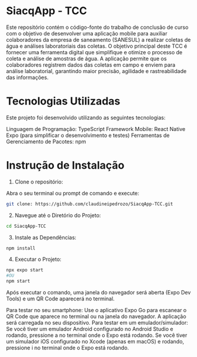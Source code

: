# SiacqApp - TCC

Este repositório contém o código-fonte do trabalho de conclusão de curso com o objetivo de desenvolver uma aplicação mobile para auxiliar colaboradores da empresa de saneamento (SANESUL) a realizar coletas de água e análises laboratoriais das coletas. O objetivo principal deste TCC é fornecer uma ferramenta digital que simplifique e otimize o processo de coleta e análise de amostras de água. A aplicação permite que os colaboradores registrem dados das coletas em campo e enviem para análise laboratorial, garantindo maior precisão, agilidade e rastreabilidade das informações.

# Tecnologias Utilizadas
Este projeto foi desenvolvido utilizando as seguintes tecnologias:

Linguagem de Programação: 
TypeScript
Framework Mobile: 
React Native
Expo (para simplificar o desenvolvimento e testes)
Ferramentas de Gerenciamento de Pacotes: 
npm

# Instrução de Instalação

1. Clone o repositório:

Abra o seu terminal ou prompt de comando e execute:

```bash
git clone: https://github.com/claudineipedrozo/SiacqApp-TCC.git 

```
2. Navegue até o Diretório do Projeto:

```bash
cd SiacqApp-TCC 

```
3. Instale as Dependências:

```bash
npm install 

```
4. Executar o Projeto:

```bash
npx expo start
#OU
npm start

```
Após executar o comando, uma janela do navegador será aberta (Expo Dev Tools) e um QR Code aparecerá no terminal.

Para testar no seu smartphone: Use o aplicativo Expo Go para escanear o QR Code que aparece no terminal ou na janela do navegador. A aplicação será carregada no seu dispositivo.
Para testar em um emulador/simulador:
Se você tiver um emulador Android configurado no Android Studio e rodando, pressione a no terminal onde o Expo está rodando.
Se você tiver um simulador iOS configurado no Xcode (apenas em macOS) e rodando, pressione i no terminal onde o Expo está rodando.
